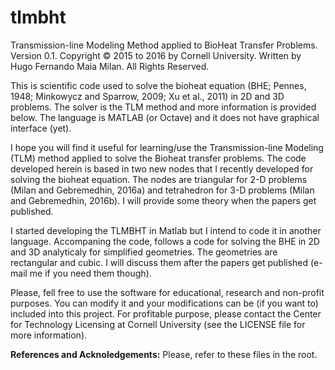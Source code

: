 # tlmbht
Transmission-line Modeling Method applied to BioHeat Transfer Problems. Version 0.1.
Copyright © 2015 to 2016 by Cornell University. Written by Hugo Fernando Maia Milan. All Rights Reserved.



This is scientific code used to solve the bioheat equation (BHE; Pennes, 1948; Minkowycz and Sparrow, 2009; Xu et al., 2011) in 2D and 3D problems. The solver is the TLM method and more information is provided below. The language is MATLAB (or Octave) and it does not have graphical interface (yet).

I hope you will find it useful for learning/use the Transmission-line Modeling (TLM) method applied to solve the Bioheat transfer problems. The code developed herein is based in two new nodes that I recently developed for solving the bioheat equation. The nodes are triangular for 2-D problems (Milan and Gebremedhin, 2016a) and tetrahedron for 3-D problems (Milan and Gebremedhin, 2016b). I will provide some theory when the papers get published.

I started developing the TLMBHT in Matlab but I intend to code it in another language. Accompaning the code, follows a code for solving the BHE in 2D and 3D analyticaly for simplified geometries. The geometries are rectangular and cubic. I will discuss them after the papers get published (e-mail me if you need them though).

Please, fell free to use the software for educational, research and non-profit purposes. You can modify it and your modifications can be (if you want to) included into this project. For profitable purpose, please contact the Center for Technology Licensing at Cornell University (see the LICENSE file for more information).

<b>References and Acknoledgements:</b> Please, refer to these files in the root.
